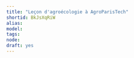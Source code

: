 ```yaml
---
title: "Leçon d'agroécologie à AgroParisTech"
shortid: BkJsXqRiW
alias: 
model: 
tags: 
node: 
draft: yes
--- 
```

 